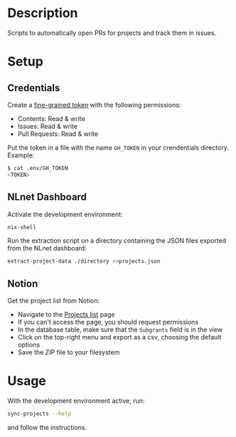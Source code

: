 # Description

Scripts to automatically open PRs for projects and track them in issues.

# Setup

## Credentials

Create a [fine-grained token](https://docs.github.com/en/authentication/keeping-your-account-and-data-secure/managing-your-personal-access-tokens#creating-a-fine-grained-personal-access-token) with the following permissions:

- Contents: Read & write
- Issues: Read & write
- Pull Requests: Read & write

Put the token in a file with the name `GH_TOKEN` in your crendentials directory. Example:

```sh
$ cat .env/GH_TOKEN
<TOKEN>
```

## NLnet Dashboard

Activate the development environment:

```sh
nix-shell
```

Run the extraction script on a directory containing the JSON files exported from the NLnet dashboard:

```sh
extract-project-data ./directory >>projects.json
```

## Notion

Get the project list from Notion:

- Navigate to the [Projects list](https://www.notion.so/nixos-foundation/15759d49e1be808186e5dc8c2c600ba8?v=9e8141539d9c41ad98ab2368b12d030f) page
- If you can't access the page, you should request permissions
- In the database table, make sure that the `Subgrants` field is in the view
- Click on the top-right menu and export as a csv, choosing the default options
- Save the ZIP file to your filesystem

# Usage

With the development environment active, run:

```sh
sync-projects --help
```

and follow the instructions.
